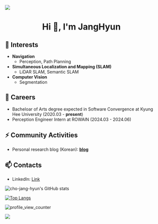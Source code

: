 <div>
<img src="https://capsule-render.vercel.app/api?type=waving&color=BDBDC8&height=80&section=header" />

<h1 align="center">Hi 👋, I'm JangHyun</h1>

## 🌱 Interests
- **Navigation**
  - Perception, Path Planning
- **Simultaneous Localization and Mapping (SLAM)**
  - LiDAR SLAM, Semantic SLAM
- **Computer Vision**
  - Segmentation

## 🔭 Careers
- Bacheloar of Arts degree expected in Software Convergence at Kyung Hee University (2020.03 - **present**)
- Perception Engineer Intern at ROWAIN (2024.03 - 2024.06)

## ⚡ Community Activities
- Personal research blog (Korean): [**blog**](https://priceless-hyun.tistory.com/)

## 📫 Contacts
- LinkedIn: [Link](https://www.linkedin.com/in/janghyun-cho/)

<!--
**cho-jang-hyun/cho-jang-hyun** is a ✨ _special_ ✨ repository because its `README.md` (this file) appears on your GitHub profile.

Here are some ideas to get you started:

- 🔭 I’m currently working on ...
- 🌱 I’m currently learning ...
- 👯 I’m looking to collaborate on ...
- 🤔 I’m looking for help with ...
- 💬 Ask me about ...
- 📫 How to reach me: ...
- 😄 Pronouns: ...
- ⚡ Fun fact: ...
-->

![cho-jang-hyun's GitHub stats](https://github-readme-stats.vercel.app/api?username=cho-jang-hyun&count_private=true&show_icons=true)

[![Top Langs](https://github-readme-stats.vercel.app/api/top-langs/?username=cho-jang-hyun&exclude_repo=cho-jang-hyun.github.io,cho-jang-hyun.github.io-legacyblog_source,cho-jang-hyun,&layout=compact)](https://github.com/anuraghazra/github-readme-stats)

![profile_view_counter](https://komarev.com/ghpvc/?username=cho-jang-hyun)

<img src="https://capsule-render.vercel.app/api?type=waving&color=BDBDC8&height=80&section=footer" />
</div>
